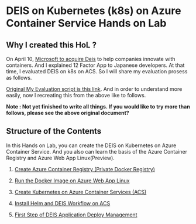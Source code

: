 # DEIS on Kubernetes (k8s) on Azure Container Service Hands on Lab


## Why I created this HoL ?
On April 10, [Microsoft to acquire Deis](https://blogs.microsoft.com/blog/2017/04/10/microsoft-acquire-deis-help-companies-innovate-containers/ "Microsoft to acquire Deis") to help companies innovate with containers. And I explained 12 Factor App to Japanese developers. At that time, I evaluated DEIS on k8s on ACS. So I will share my evaluation prosess as follows.

[Original My Evaluation script is this link](https://github.com/yoshioterada/PayaraMicro-MicroServices-for-Azure/blob/master/DEIS-K8S-ACS-Azure.txt). And in order to understand more easily, now I recreating this from the above like to follows.  

**Note : Not yet finished to write all things. If you would like to try more than follows, please see the above original document?**


## Structure of the Contents
In this Hands on Lab, you can create the DEIS on Kubernetes on Azure Container Service. And you also can learn the basis of the Azure Container Registry and Azure Web App Linux(Preview).

1. [Create Azure Container Registry (Private Docker Registry)](https://github.com/yoshioterada/DEIS-k8s-ACS/blob/master/CreateAzureContainerRegistry.md "Create Azure Container Registry (Private Docker Registry)")

2. [Run the Docker Image on Azure Web App Linux](https://github.com/yoshioterada/DEIS-k8s-ACS/blob/master/RunDockerImageAzureWebAppLinux.md)

3. [Create Kubernetes on Azure Container Services (ACS) ](https://github.com/yoshioterada/DEIS-k8s-ACS/blob/master/KubernetesOnAzureContainerService.md)

4. [Install Helm and DEIS Workflow on ACS](https://github.com/yoshioterada/DEIS-k8s-ACS/blob/master/DEIS-Workflow-Install.md)

5. [First Step of DEIS Application Deploy Management](https://github.com/yoshioterada/DEIS-k8s-ACS/blob/master/FirstStepOfDEIS.md)